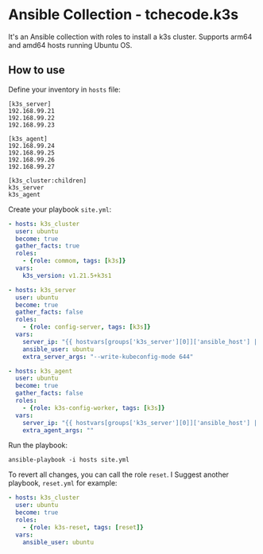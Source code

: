 # Ansible Collection - tchecode.k3s

It's an Ansible collection with roles to install a k3s cluster.
Supports arm64 and amd64 hosts running Ubuntu OS.

## How to use

Define your inventory in `hosts` file:
```
[k3s_server]
192.168.99.21
192.168.99.22
192.168.99.23

[k3s_agent]
192.168.99.24
192.168.99.25
192.168.99.26
192.168.99.27

[k3s_cluster:children]
k3s_server
k3s_agent
```

Create your playbook `site.yml`:

```YAML
- hosts: k3s_cluster
  user: ubuntu
  become: true
  gather_facts: true
  roles:
    - {role: commom, tags: [k3s]}
  vars:
    k3s_version: v1.21.5+k3s1

- hosts: k3s_server
  user: ubuntu
  become: true
  gather_facts: false
  roles:
    - {role: config-server, tags: [k3s]}    
  vars:
    server_ip: "{{ hostvars[groups['k3s_server'][0]]['ansible_host'] | default(groups['k3s_server'][0]) }}"
    ansible_user: ubuntu
    extra_server_args: "--write-kubeconfig-mode 644"

- hosts: k3s_agent
  user: ubuntu
  become: true
  gather_facts: false
  roles:
    - {role: k3s-config-worker, tags: [k3s]}
  vars:
    server_ip: "{{ hostvars[groups['k3s_server'][0]]['ansible_host'] | default(groups['k3s_server'][0]) }}"
    extra_agent_args: ""
```

Run the playbook:

```
ansible-playbook -i hosts site.yml
```

To revert all changes, you can call the role `reset`. I Suggest another playbook, `reset.yml` for example:

```YAML
- hosts: k3s_cluster
  user: ubuntu
  become: true
  roles:
    - {role: k3s-reset, tags: [reset]}
  vars:
    ansible_user: ubuntu
```
